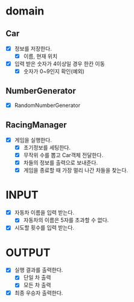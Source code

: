 # domain
## Car
- [X] 정보를 저장한다.
  - [X] 이름, 현재 위치
- [X] 입력 받은 숫자가 4이상일 경우 한칸 이동
  - [X] 숫자가 0~9인지 확인(예외)
  
## NumberGenerator
- [X] RandomNumberGenerator

## RacingManager
- [X] 게임을 실행한다.
  - [X] 초기정보를 세팅한다.
  - [X] 무작위 수를 뽑고 Car객체 전달한다.
  - [X] 차들의 정보를 출력으로 보내준다.
  - [X] 게임을 종료할 때 가장 멀리 나간 차들을 찾는다.

# INPUT  
- [X] 자동차 이름을 입력 받는다.  
  - [X] 자동차의 이름은 5자를  초과할 수 없다.
- [X] 시도할 횟수를 입력 받는다.

# OUTPUT
- [X] 실행 결과를 출력한다.  
  - [X] 단일 차 출력
  - [X] 모든 차 출력
- [X] 최종 우승자 출력한다.